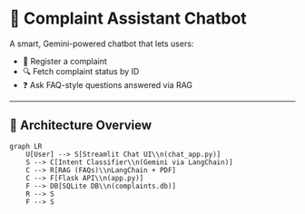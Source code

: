 # 🤖 Complaint Assistant Chatbot

A smart, Gemini-powered chatbot that lets users:
- 📝 Register a complaint
- 🔍 Fetch complaint status by ID
- ❓ Ask FAQ-style questions answered via RAG

---

## 🧠 Architecture Overview

```mermaid
graph LR
    U[User] --> S[Streamlit Chat UI\\n(chat_app.py)]
    S --> C[Intent Classifier\\n(Gemini via LangChain)]
    C --> R[RAG (FAQs)\\nLangChain + PDF]
    C --> F[Flask API\\n(app.py)]
    F --> DB[SQLite DB\\n(complaints.db)]
    R --> S
    F --> S
```
